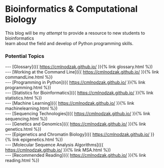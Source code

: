 # Bioinformatics & Computational Biology
  This blog will be my *attempt* to provide a resource to new students to bioinformatics<br/> learn about the field and develop of Python programming skills.
  
### Potential Topics
 
  --- [Glossary]({{ https://cmlnodzak.github.io/ }}{% link glossary.html %}) <br/>
  --- [Working at the Command Line]({{ https://cmlnodzak.github.io/ }}{% link commandLine.html %}} <br/>
  --- [Programming in Python]({{ https://cmlnodzak.github.io/ }}{% link programming.html %}) <br/>
  --- [Statistics for Bioinformatics]({{ https://cmlnodzak.github.io/ }}{% link statistics.html %}) <br/>
  --- [Machine Learning]({{ https://cmlnodzak.github.io/ }}{% link machinelearning.html %}) <br/>
  --- [Sequencing Technologies]({{ https://cmlnodzak.github.io/ }}{% link sequencing.html %}) <br/>
  --- [Genetics and Genomics]({{ https://cmlnodzak.github.io/ }}{% link genetics.html %}) <br/>
  --- [Epigenetics and Chromatin Biology]({{ https://cmlnodzak.github.io/ }}{% link epigenetics.html %}) <br/>
  --- [Molecular Sequence Analysis Algorithms]({{ https://cmlnodzak.github.io/ }}{% link MSA.html %}) <br/>
  --- [Recommended Reading]({{ https://cmlnodzak.github.io/ }}{% link reading.html %}) <br/>
